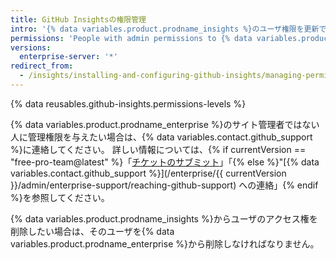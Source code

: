 ```yaml
---
title: GitHub Insightsの権限管理
intro: '{% data variables.product.prodname_insights %}のユーザ権限を更新できます。'
permissions: 'People with admin permissions to {% data variables.product.prodname_insights %} can manage permissions.'
versions:
  enterprise-server: '*'
redirect_from:
  - /insights/installing-and-configuring-github-insights/managing-permissions-in-github-insights
---
```

{% data reusables.github-insights.permissions-levels %}

{% data variables.product.prodname_enterprise %}のサイト管理者ではない人に管理権限を与えたい場合は、{% data variables.contact.github_support %}に連絡してください。 詳しい情報については、{% if currentVersion == "free-pro-team@latest" %}「[チケットのサブミット](/github/working-with-github-support/submitting-a-ticket)」「{% else %}"[{% data variables.contact.github_support %}](/enterprise/{{ currentVersion }}/admin/enterprise-support/reaching-github-support) への連絡」{% endif %}を参照してください。

{% data variables.product.prodname_insights %}からユーザのアクセス権を削除したい場合は、そのユーザを{% data variables.product.prodname_enterprise %}から削除しなければなりません。
